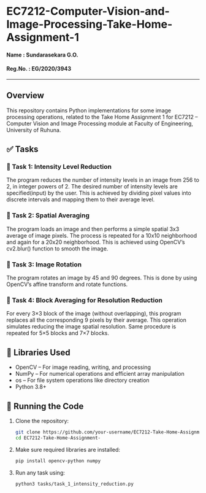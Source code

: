 # EC7212-Computer-Vision-and-Image-Processing-Take-Home-Assignment-1

#### Name     : Sundarasekara G.O.
#### Reg.No.  : EG/2020/3943

---

## Overview
This repository contains Python implementations for some image processing operations, related to the Take Home Assignment 1 for EC7212 – Computer Vision and Image Processing module at Faculty of Engineering, University of Ruhuna.

## ✅ Tasks

### 🔹 Task 1: Intensity Level Reduction
The program reduces the number of intensity levels in an image from 256 to 2, in integer powers of 2. The desired number of intensity levels are specified(input) by the user. This is achieved by dividing pixel values into discrete intervals and mapping them to their average level.

### 🔹 Task 2: Spatial Averaging
The program loads an image and then performs a simple spatial 3x3 average of image pixels. The process is repeated for a 10x10 neighborhood and again for a 20x20 neighborhood. This is achieved using OpenCV’s cv2.blur() function to smooth the image.

### 🔹 Task 3: Image Rotation
The program rotates an image by 45 and 90 degrees. This is done by using OpenCV’s affine transform and rotate functions.

### 🔹 Task 4: Block Averaging for Resolution Reduction
For every 3×3 block of the image (without overlapping), this program replaces all the corresponding 9 pixels by their average. This operation simulates reducing the image spatial resolution. Same procedure is repeated for 5×5 blocks and 7×7 blocks.

## 🧰 Libraries Used
- OpenCV – For image reading, writing, and processing
- NumPy – For numerical operations and efficient array manipulation
- os – For file system operations like directory creation
- Python 3.8+

## 🚀 Running the Code

1. Clone the repository:
   ```bash
   git clone https://github.com/your-username/EC7212-Take-Home-Assignment-1.git](https://github.com/Githmi123/EC7212-Computer-Vision-and-Image-Processing-Take-Home-Assignment-1.git
   cd EC7212-Take-Home-Assignment-
   
2. Make sure required libraries are installed:
    ```bash
    pip install opencv-python numpy

3. Run any task using:
    ```bash
    python3 tasks/task_1_intensity_reduction.py
